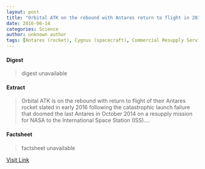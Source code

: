 ```yaml
---
layout: post
title: "Orbital ATK on the rebound with Antares return to flight in 2016"
date: 2016-06-14
categories: Science
author: unknown author
tags: [Antares (rocket), Cygnus (spacecraft), Commercial Resupply Services, Cygnus CRS Orb-3, Orbital Sciences Corporation, NASA, NK-33, RD-191, International Space Station, Spaceflight technologies, Vehicles, Rocketry, Industries, Aerospace, Astronautics, Flight, Aerospace engineering, Outer space, Spacecraft, Spaceflight]
---
```



#### Digest
>digest unavailable

#### Extract
>Orbital ATK is on the rebound with return to flight of their Antares rocket slated in early 2016 following the catastrophic launch failure that doomed the last Antares in October 2014 on a resupply mission for NASA to the International Space Station (ISS)....

#### Factsheet
>factsheet unavailable

[Visit Link](http://phys.org/news/2015-08-orbital-atk-rebound-antares-flight.html)



